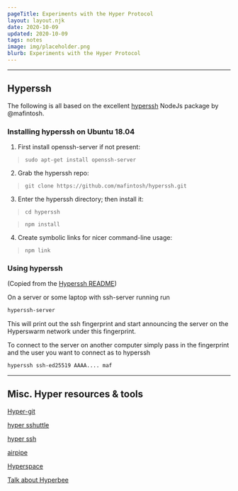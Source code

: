 ```yaml
---
pageTitle: Experiments with the Hyper Protocol 
layout: layout.njk
date: 2020-10-09
updated: 2020-10-09
tags: notes 
image: img/placeholder.png
blurb: Experiments with the Hyper Protocol
---
```


---

## Hyperssh

The following is all based on the excellent [hyperssh](https://github.com/mafintosh/hyperssh) NodeJs package by @mafintosh.

### Installing hyperssh on Ubuntu 18.04

1. First install openssh-server if not present:

> ```sudo apt-get install openssh-server```

2. Grab the hyperssh repo:

> ```git clone https://github.com/mafintosh/hyperssh.git```

3. Enter the hyperssh directory; then install it:

> ```cd hyperssh```

> ```npm install```

4. Create symbolic links for nicer command-line usage:

> ```npm link```

### Using hyperssh

(Copied from the [Hyperssh README](https://github.com/mafintosh/hyperssh))

On a server or some laptop with ssh-server running run

```sh
hyperssh-server
```

This will print out the ssh fingerprint and start announcing the server
on the Hyperswarm network under this fingerprint.

To connect to the server on another computer simply pass in the fingerprint
and the user you want to connect as to hyperssh

```sh
hyperssh ssh-ed25519 AAAA.... maf
```


---

## Misc. Hyper resources & tools

[Hyper-git](https://github.com/noffle/hypergit)

[hyper sshuttle](https://github.com/joehand/hypersshuttle)

[hyper ssh](https://github.com/mafintosh/hyperssh)

[airpipe](https://github.com/noffle/airpipe)

[Hyperspace](https://blog.hypercore-protocol.org/posts/hyperspace/)

[Talk about Hyperbee](https://twitter.com/feross/status/1305612758667259904?s=20)